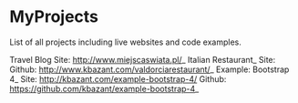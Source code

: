 # MyProjects
List of all projects including live websites and code examples.

Travel Blog 
Site: http://www.miejscaswiata.pl/_
Italian Restaurant_
Site: Github: http://www.kbazant.com/valdorciarestaurant/_
Example: Bootstrap 4_
Site: http://kbazant.com/example-bootstrap-4/ Github: https://github.com/kbazant/example-bootstrap-4_
